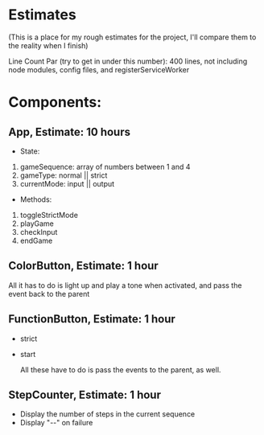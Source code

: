 # Estimates

(This is a place for my rough estimates for the project, I'll compare them to the reality when I finish)

Line Count Par  (try to get in under this number): 400 lines, not including node modules, config files, and registerServiceWorker
# Components:

## App, Estimate: 10 hours
- State:
1. gameSequence: array of numbers between 1 and 4
2. gameType: normal || strict
3. currentMode: input || output

- Methods:
1. toggleStrictMode
2. playGame
3. checkInput
4. endGame

## ColorButton, Estimate: 1 hour

  All it has to do is light up and play a tone when activated, and pass the event back to the parent

## FunctionButton, Estimate: 1 hour
- strict
- start

  All these have to do is pass the events to the parent, as well.

## StepCounter, Estimate: 1 hour
- Display the number of steps in the current sequence
- Display "--" on failure